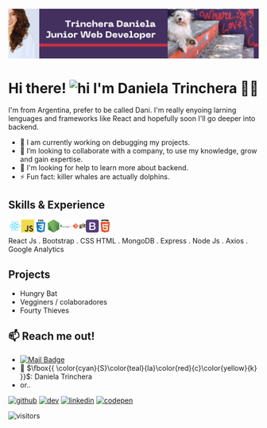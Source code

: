 
<!--
**DaniCima/DaniCima** is a ✨ _special_ ✨ repository because its `README.md` (this file) appears on your GitHub profile.

Here are some ideas to get you started:

- 🔭 I’m currently working on ...
- 🌱 I’m currently learning ...
- 👯 I’m looking to collaborate on ...
- 🤔 I’m looking for help with ...
- 💬 Ask me about ...
 How to reach me: ...
- 😄 Pronouns: ...
- ⚡ Fun fact: ...
$\fbox{{ \color{cyan}{S}\color{teal}{la}\color{red}{c}\color{yellow}{k} }}$

$\mathcal{\color{purple}{this \ is \ a \ paragraph} \ \color{cyan}{in \ another \ font}}$

$\mathbb{\color{teal}{this \ is \ a } \ \color{magenta}{paragraph \ in \ another \ font}}$

$\mathscr{\color{red}{this} \ \ \color{blue}{is \ \ a \ \ paragraph} \ \ \color{yellow}{in \ \ another \ \ font}}$

$\mathfrak{\color{lime}{this \ is \ a \ paragraph \ in \ another \ font}}$

$\mathscr{\color{red}{mon}\color{white}{day}}$

$\textcolor{olive}{\TeX} \ \textcolor{darkgray}{workaround \ found \ by \ Dassalem \ Mohammed \ Yasser}$

$\textit{hello}$  #italic

$\text{hello}$    #normal

$\Large{hello}$$   #Bigger text size

$$\LaTeX$$

$\colorbox{red}{text}$

Text inside bordered Box 

$\fbox{Hello there}$


-->

![Web Development ](https://github.com/DaniCima/DaniCima/blob/main/Banner%20.md.png)
# Hi there! <img src="https://user-images.githubusercontent.com/1303154/88677602-1635ba80-d120-11ea-84d8-d263ba5fc3c0.gif" width="28px" height="28px" alt="hi"> I'm Daniela Trinchera 👩‍💻
I'm from Argentina, prefer to be called Dani. I'm really enyoing larning lenguages and frameworks like React and hopefully soon I'll go deeper into backend.

- 🔭 I am currently working on debugging my projects.
- 👯 I’m looking to collaborate with a company, to use my knowledge, grow and gain expertise.
- 🤔 I'm looking for help to learn more about backend.
- ⚡ Fun fact: killer whales are actually dolphins.

## Skills & Experience
<img align="left" alt="React" width="26px" src="https://raw.githubusercontent.com/github/explore/80688e429a7d4ef2fca1e82350fe8e3517d3494d/topics/react/react.png" />
<img align="left" alt="JavaScript" width="26px" src="https://raw.githubusercontent.com/github/explore/80688e429a7d4ef2fca1e82350fe8e3517d3494d/topics/javascript/javascript.png" />


 <img align="left" alt="Node.js" width="26px" src="https://raw.githubusercontent.com/github/explore/80688e429a7d4ef2fca1e82350fe8e3517d3494d/topics/css/css.png" />
 <img align="left" alt="Node.js" width="26px" src="https://raw.githubusercontent.com/github/explore/80688e429a7d4ef2fca1e82350fe8e3517d3494d/topics/nodejs/nodejs.png" />


 <img align="left" alt="MongoDB" width="26px" src="https://raw.githubusercontent.com/github/explore/80688e429a7d4ef2fca1e82350fe8e3517d3494d/topics/mongodb/mongodb.png" />

 <img align="left" alt="Git" width="26px" src="https://raw.githubusercontent.com/github/explore/80688e429a7d4ef2fca1e82350fe8e3517d3494d/topics/git/git.png" />


 <img align="left" alt="Git" width="26px" src="https://raw.githubusercontent.com/github/explore/80688e429a7d4ef2fca1e82350fe8e3517d3494d/topics/bootstrap/bootstrap.png" />

<img align="left" alt="HTML5" width="26px" src="https://raw.githubusercontent.com/github/explore/80688e429a7d4ef2fca1e82350fe8e3517d3494d/topics/html/html.png" /> 
<br />
<br />
React Js . Bootstrap . CSS HTML . MongoDB . Express . Node Js . Axios . Google Analytics

## Projects
- Hungry Bat
- Vegginers / colaboradores
- Fourty Thieves


##  📫 Reach me out!
- [![Mail Badge](https://img.shields.io/badge/-tinchera.dm@gmail.com-c0392b?style=flat&labelColor=c0392b&logo=gmail&logoColor=white)](mailto:trinchera.dm@gmail.com)
- 📲 $\fbox{{ \color{cyan}{S}\color{teal}{la}\color{red}{c}\color{yellow}{k} }}$: Daniela Trinchera
- or..

[<img src='https://cdn.jsdelivr.net/npm/simple-icons@3.0.1/icons/github.svg' alt='github' height='40'>](https://github.com/https://github.com/DaniCima)  [<img src='https://cdn.jsdelivr.net/npm/simple-icons@3.0.1/icons/dev-dot-to.svg' alt='dev' height='40'>](https://dev.to/https://dev.to/danicima)  [<img src='https://cdn.jsdelivr.net/npm/simple-icons@3.0.1/icons/linkedin.svg' alt='linkedin' height='40'>](https://www.linkedin.com/in/https://www.linkedin.com/in/danicima//)  [<img src='https://cdn.jsdelivr.net/npm/simple-icons@3.0.1/icons/codepen.svg' alt='codepen' height='40'>](https://codepen.io/https://codepen.io/danitrin)  

![visitors](https://visitor-badge.glitch.me/badge?page_id=danicima.danicima&left_color=green&right_color=red)

